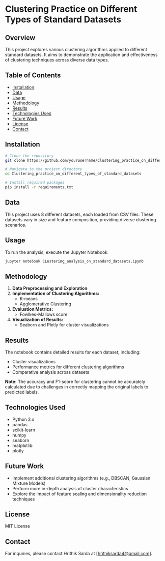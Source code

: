 # Clustering Practice on Different Types of Standard Datasets

## Overview

This project explores various clustering algorithms applied to different standard datasets. It aims to demonstrate the application and effectiveness of clustering techniques across diverse data types.

## Table of Contents

- [Installation](#installation)
- [Data](#data)
- [Usage](#usage)
- [Methodology](#methodology)
- [Results](#results)
- [Technologies Used](#technologies-used)
- [Future Work](#future-work)
- [License](#license)
- [Contact](#contact)

## Installation

```bash
# Clone the repository
git clone https://github.com/yourusername/Clustering_practice_on_different_types_of_standard_datasets.git

# Navigate to the project directory
cd Clustering_practice_on_different_types_of_standard_datasets

# Install required packages
pip install -r requirements.txt
```

## Data

This project uses 8 different datasets, each loaded from CSV files. These datasets vary in size and feature composition, providing diverse clustering scenarios.

## Usage

To run the analysis, execute the Jupyter Notebook:

```bash
jupyter notebook CLustering_analysis_on_standard_datasets.ipynb
```

## Methodology

1. **Data Preprocessing and Exploration**
2. **Implementation of Clustering Algorithms:**
   - K-means
   - Agglomerative Clustering
3. **Evaluation Metrics:**
   - Fowlkes-Mallows score
4. **Visualization of Results:**
   - Seaborn and Plotly for cluster visualizations

## Results

The notebook contains detailed results for each dataset, including:

- Cluster visualizations
- Performance metrics for different clustering algorithms
- Comparative analysis across datasets

**Note:** The accuracy and F1-score for clustering cannot be accurately calculated due to challenges in correctly mapping the original labels to predicted labels.

## Technologies Used

- Python 3.x
- pandas
- scikit-learn
- numpy
- seaborn
- matplotlib
- plotly

## Future Work

- Implement additional clustering algorithms (e.g., DBSCAN, Gaussian Mixture Models)
- Perform more in-depth analysis of cluster characteristics
- Explore the impact of feature scaling and dimensionality reduction techniques

## License

MIT License

## Contact

For inquiries, please contact Hrithik Sarda at [[hrithiksarda4@gmail.com](mailto\:your.email@example.com)].

